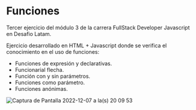 ﻿# Funciones

Tercer ejercicio del módulo 3 de la carrera FullStack Developer Javascript en Desafio Latam.

Ejercicio desarrollado en HTML + Javascript donde se verifica el conocimiento en el uso de funciones:

 - Funciones de expresión y declarativas.
 - Funcionarial flecha.
 - Función con y sin parámetros.
 - Funciones como parámetro.
 - Funciones anónimas.



![Captura de Pantalla 2022-12-07 a la(s) 20 09 53](https://user-images.githubusercontent.com/106329497/206323862-b0d5b4d2-52b3-4987-a9a9-2802262e4f0d.png)
